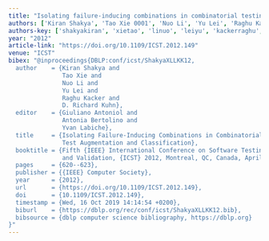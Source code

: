```yaml
---
title: "Isolating failure-inducing combinations in combinatorial testing using test augmentation and classification"
authors: ['Kiran Shakya', 'Tao Xie 0001', 'Nuo Li', 'Yu Lei', 'Raghu Kacker', 'D. Richard Kuhn']
authors-key: ['shakyakiran', 'xietao', 'linuo', 'leiyu', 'kackerraghu', 'richardd.']
year: "2012"
article-link: "https://doi.org/10.1109/ICST.2012.149"
venue: "ICST"
bibex: "@inproceedings{DBLP:conf/icst/ShakyaXLLKK12,
  author    = {Kiran Shakya and
               Tao Xie and
               Nuo Li and
               Yu Lei and
               Raghu Kacker and
               D. Richard Kuhn},
  editor    = {Giuliano Antoniol and
               Antonia Bertolino and
               Yvan Labiche},
  title     = {Isolating Failure-Inducing Combinations in Combinatorial Testing Using
               Test Augmentation and Classification},
  booktitle = {Fifth {IEEE} International Conference on Software Testing, Verification
               and Validation, {ICST} 2012, Montreal, QC, Canada, April 17-21, 2012},
  pages     = {620--623},
  publisher = {{IEEE} Computer Society},
  year      = {2012},
  url       = {https://doi.org/10.1109/ICST.2012.149},
  doi       = {10.1109/ICST.2012.149},
  timestamp = {Wed, 16 Oct 2019 14:14:54 +0200},
  biburl    = {https://dblp.org/rec/conf/icst/ShakyaXLLKK12.bib},
  bibsource = {dblp computer science bibliography, https://dblp.org}
}"
---
```

